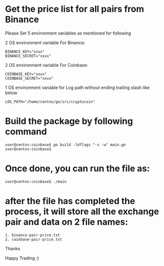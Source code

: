 # Get the price list for all pairs from Binance

Please Set 5 environment variables as mentioned for following

2 OS environment variable For Binance:

```
BINANCE_KEY="xxxx"
BINANCE_SECRET="xxxx"
```

2 OS environment variable For Coinbase:

```
COINBASE_KEY="xxxx"
COINBASE_SECRET="xxxx"
```

1 OS environment variable for Log path without ending trailing slash like below

```
LOG_PATH="/home/centos/go/src/cryptocoin"
```

# Build the package by following command

```
user@centos:coinbase$ go build -ldflags "-s -w" main.go
user@centos:coinbase$
```

# Once done, you can run the file as:
```
user@centos:coinbase$ ./main
```
# after the file has completed the process, it will store all the exchange pair and data on 2 file names:
```
1. binance-pair-price.txt
2. coinbase-pair-price.txt
```

Thanks

Happy Trading :)